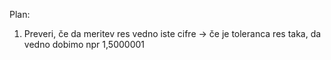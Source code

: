Plan:
1. Preveri, če da meritev res vedno iste cifre -> če je toleranca res taka, da vedno dobimo npr 1,5000001

